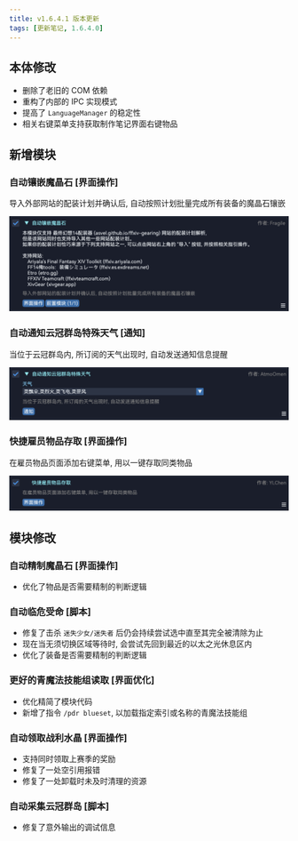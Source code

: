 ```yaml
---
title: v1.6.4.1 版本更新
tags: [更新笔记, 1.6.4.0]
---
```


## 本体修改

- 删除了老旧的 COM 依赖
- 重构了内部的 IPC 实现模式
- 提高了 `LanguageManager` 的稳定性
- 相关右键菜单支持获取制作笔记界面右键物品

## 新增模块

### 自动镶嵌魔晶石 [界面操作]

导入外部网站的配装计划并确认后, 自动按照计划批量完成所有装备的魔晶石镶嵌

![AutoMateriaAttach](/assets/Changelog/1.6.4.0/AutoMateriaAttach.png)

### 自动通知云冠群岛特殊天气 [通知]

当位于云冠群岛内, 所订阅的天气出现时, 自动发送通知信息提醒

![AutoNotifyDiademWeather](/assets/Changelog/1.6.4.0/AutoNotifyDiademWeather.png)

### 快捷雇员物品存取 [界面操作]

在雇员物品页面添加右键菜单, 用以一键存取同类物品

![FastRetainerStore](/assets/Changelog/1.6.4.0/FastRetainerStore.png)

## 模块修改

### 自动精制魔晶石 [界面操作]

- 优化了物品是否需要精制的判断逻辑

### 自动临危受命 [脚本]

- 修复了击杀 `迷失少女/迷失者` 后仍会持续尝试选中直至其完全被清除为止
- 现在当无须切换区域等待时, 会尝试先回到最近的以太之光休息区内
- 优化了装备是否需要精制的判断逻辑

### 更好的青魔法技能组读取 [界面优化]

- 优化精简了模块代码
- 新增了指令 `/pdr blueset`, 以加载指定索引或名称的青魔法技能组

### 自动领取战利水晶 [界面操作]

- 支持同时领取上赛季的奖励
- 修复了一处空引用报错
- 修复了一处卸载时未及时清理的资源

### 自动采集云冠群岛 [脚本]

- 修复了意外输出的调试信息